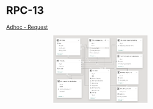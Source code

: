 # RPC-13

[Adhoc - Request](https://github.com/Madhusmeetam/RPC-13/blob/main/ad-hoc-requests.pdf)

<p align="center">
  <img src ="https://raw.githubusercontent.com/Madhusmeetam/RPC-13/refs/heads/main/Data%20Model/data%20model.png " width="50%" >
</p>
